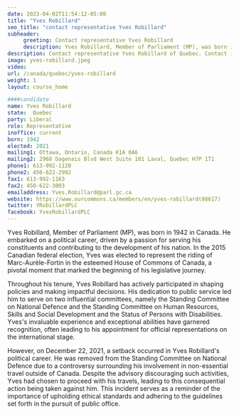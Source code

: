 ```yaml
---
date: 2023-04-02T11:54:12-05:00
title: "Yves Robillard"
seo_title: "contact representative Yves Robillard"
subheader:
     greeting: Contact representative Yves Robillard
     description: Yves Robillard, Member of Parliament (MP), was born in 1942 in Canada.
description: Contact representative Yves Robillard of Quebec. Contact information for Yves Robillard includes email address, phone number, and mailing address.
image: yves-robillard.jpeg
video:
url: /canada/quebec/yves-robillard
weight: 1
layout: course_home

####candidate
name: Yves Robillard
state:	Quebec
party: Liberal
role: Representative
inoffice: current
born: 1942
elected: 2021
mailing1: Ottawa, Ontario, Canada K1A 0A6
mailing2: 2968 Dagenais Blvd West Suite 101 Laval, Quebec H7P 1T1
phone1: 613-992-1120
phone2: 450-622-2992
fax1: 613-992-1163
fax2: 450-622-3003
emailaddress: Yves.Robillard@parl.gc.ca
website: https://www.ourcommons.ca/members/en/yves-robillard(88617)
twitter: YRobillardPLC
facebook: YvesRobillardPLC
---
```


Yves Robillard, Member of Parliament (MP), was born in 1942 in Canada. He embarked on a political career, driven by a passion for serving his constituents and contributing to the development of his nation. In the 2015 Canadian federal election, Yves was elected to represent the riding of Marc-Aurèle-Fortin in the esteemed House of Commons of Canada, a pivotal moment that marked the beginning of his legislative journey.

Throughout his tenure, Yves Robillard has actively participated in shaping policies and making impactful decisions. His dedication to public service led him to serve on two influential committees, namely the Standing Committee on National Defence and the Standing Committee on Human Resources, Skills and Social Development and the Status of Persons with Disabilities. Yves's invaluable experience and exceptional abilities have garnered recognition, often leading to his appointment for official representations on the international stage.

However, on December 22, 2021, a setback occurred in Yves Robillard's political career. He was removed from the Standing Committee on National Defence due to a controversy surrounding his involvement in non-essential travel outside of Canada. Despite the advisory discouraging such activities, Yves had chosen to proceed with his travels, leading to this consequential action being taken against him. This incident serves as a reminder of the importance of upholding ethical standards and adhering to the guidelines set forth in the pursuit of public office.
